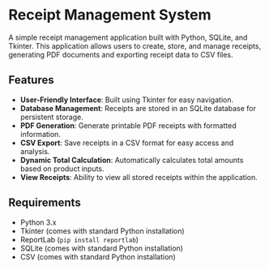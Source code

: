 # Receipt Management System

A simple receipt management application built with Python, SQLite, and Tkinter. This application allows users to create, store, and manage receipts, generating PDF documents and exporting receipt data to CSV files.

## Features

- **User-Friendly Interface**: Built using Tkinter for easy navigation.
- **Database Management**: Receipts are stored in an SQLite database for persistent storage.
- **PDF Generation**: Generate printable PDF receipts with formatted information.
- **CSV Export**: Save receipts in a CSV format for easy access and analysis.
- **Dynamic Total Calculation**: Automatically calculates total amounts based on product inputs.
- **View Receipts**: Ability to view all stored receipts within the application.

## Requirements

- Python 3.x
- Tkinter (comes with standard Python installation)
- ReportLab (`pip install reportlab`)
- SQLite (comes with standard Python installation)
- CSV (comes with standard Python installation)
